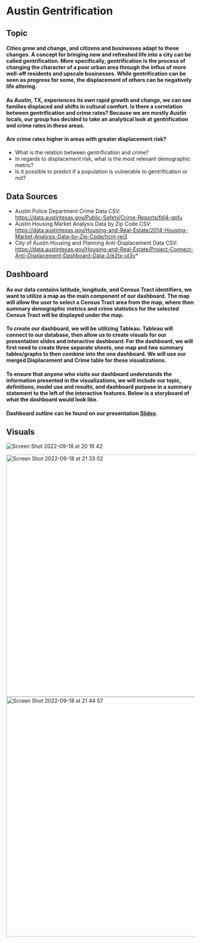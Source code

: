 # Austin Gentrification

## Topic

#### Cities grow and change, and citizens and businesses adapt to these changes. A concept for bringing new and refreshed life into a city can be called gentrification. More specifically, gentrification is the process of changing the character of a poor urban area through the influx of more well-off residents and upscale businesses. While gentrification can be seen as progress for some, the displacement of others can be negatively life altering.

#### As Austin, TX, experiences its own rapid growth and change, we can see families displaced and shifts in cultural comfort. Is there a correlation between gentrification and crime rates? Because we are mostly Austin locals, our group has decided to take an analytical look at gentrification and crime rates in these areas.

#### Are crime rates higher in areas with greater displacement risk?
- What is the relation between gentrification and crime?
- In regards to displacement risk, what is the most relevant demographic metric?
- Is it possible to predict if a population is vulnerable to gentrification or not?

## Data Sources

- Austin Police Department Crime Data CSV: https://data.austintexas.gov/Public-Safety/Crime-Reports/fdj4-gpfu 
- Austin Housing Market Analysis Data by Zip Code CSV: https://data.austintexas.gov/Housing-and-Real-Estate/2014-Housing-Market-Analysis-Data-by-Zip-Code/hcnj-rei3 
- City of Austin Housing and Planning Anti-Displacement Data CSV: https://data.austintexas.gov/Housing-and-Real-Estate/Project-Connect-Anti-Displacement-Dashboard-Data-2/e2tx-ut3v* 

## Dashboard

#### As our data contains latitude, longitude, and Census Tract identifiers, we want to utilize a map as the main component of our dashboard. The map will allow the user to select a Census Tract area from the map, where then summary demographic metrics and crime statistics for the selected Census Tract will be displayed under the map.
 
#### To create our dashboard, we will be utilizing Tableau. Tableau will connect to our database, then allow us to create visuals for our presentation slides and interactive dashboard. For the dashboard, we will first need to create three separate sheets, one map and two summary tables/graphs to then combine into the one dashboard. We will use our merged Displacement and Crime table for these visualizations.
 
#### To ensure that anyone who visits our dashboard understands the information presented in the visualizations, we will include our topic, definitions, model use and results, and dashboard purpose in a summary statement to the left of the interactive features. Below is a storyboard of what the dashboard would look like.

#### Dashboard outline can be found on our presentation [Slides](https://docs.google.com/presentation/d/1-TiG67iIzo5gKKd23wOaXQg1TtN5CmG_sfSwT-wCHaw/edit#slide=id.p). 

## Visuals

![Screen Shot 2022-09-18 at 20 16 42](https://user-images.githubusercontent.com/103851131/190938544-586e28ff-bc2d-4c32-a845-641884071422.png)

<img width="648" alt="Screen Shot 2022-09-18 at 21 33 02" src="https://user-images.githubusercontent.com/103851131/190942288-f3636aeb-9fc3-42a9-bb2b-eea6df7e7fd5.png">

<img width="642" alt="Screen Shot 2022-09-18 at 21 44 57" src="https://user-images.githubusercontent.com/103851131/190942302-ecd81101-dcd5-4313-b0c2-ecb1be1c8ece.png">

